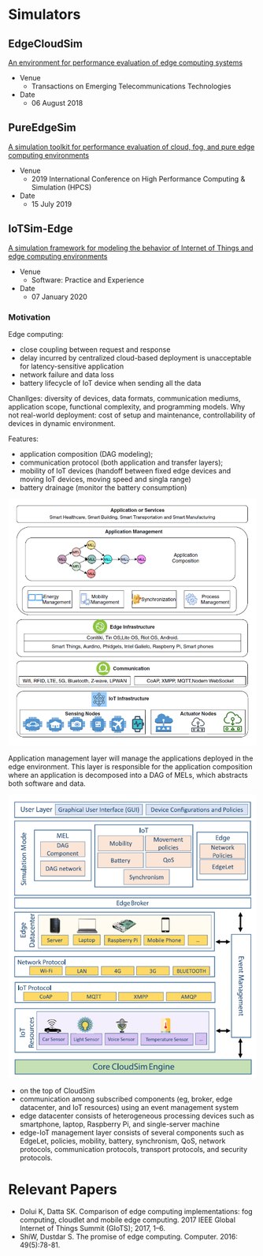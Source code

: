 # Simulators

## EdgeCloudSim

[An environment for performance evaluation of edge computing systems](https://doi.org/10.1002/ett.3493)

- Venue
  - Transactions on Emerging Telecommunications Technologies
- Date
  - 06 August 2018
  
## PureEdgeSim

[A simulation toolkit for performance evaluation of cloud, fog, and pure edge computing environments](https://doi.org/10.1109/HPCS48598.2019.9188059)

- Venue
  - 2019 International Conference on High Performance Computing & Simulation (HPCS)
- Date
  - 15 July 2019

## IoTSim-Edge

[A simulation framework for modeling the behavior of Internet of Things and edge computing environments](https://doi.org/10.1002/spe.2787)

- Venue
  - Software: Practice and Experience
- Date
  - 07 January 2020

### Motivation

Edge computing:
- close coupling between request and response
- delay incurred by centralized cloud-based deployment is unacceptable for latency-sensitive application
- network failure and data loss
- battery lifecycle of IoT device when sending all the data

Chanllges: diversity of devices, data formats, communication mediums, application scope, functional complexity, and programming models.
Why not real-world deployment: cost of setup and maintenance, controllability of devices in dynamic environment.

Features: 
- application composition (DAG modeling);
- communication protocol (both application and transfer layers);
- mobility of IoT devices (handoff between fixed edge devices and moving IoT devices, moving speed and singla range)
- battery drainage (monitor the battery consumption)

![IoT Edge Computing Architecture](IoT-edge-architecture.png)

Application management layer will manage the applications deployed in the edge environment. This layer is responsible for the application composition where an application is decomposed into a DAG of MELs, which abstracts both software and data.

![IoTSim Edge Architecture](IoTSim-Edge-Architecture.png)

- on the top of CloudSim
- communication among subscribed components (eg, broker, edge datacenter, and IoT resources) using an event management system
- edge datacenter consists of heterogeneous processing devices such as smartphone, laptop, Raspberry Pi, and single-server machine
- edge-IoT management layer consists of several components such as EdgeLet, policies, mobility, battery, synchronism, QoS, network protocols, communication protocols, transport protocols, and security protocols.

# Relevant Papers

- Dolui K, Datta SK. Comparison of edge computing implementations: fog computing, cloudlet and mobile edge computing. 2017 IEEE Global Internet of Things Summit (GIoTS); 2017, 1–6.
- ShiW, Dustdar S. The promise of edge computing. Computer. 2016: 49(5):78-81.
